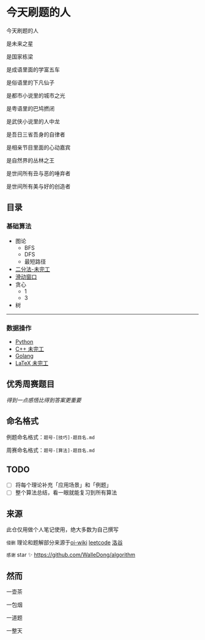 # 今天刷题的人

今天刷题的人

是未来之星

是国家栋梁

是成语里面的学富五车

是俗语里的下凡仙子

是都市小说里的城市之光

是粤语里的巴鸠撚闭

是武侠小说里的人中龙

是吾日三省吾身的自律者

是相亲节目里面的心动嘉宾

是自然界的丛林之王

是世间所有丑与恶的唾弃者

是世间所有美与好的创造者

## 目录

### 基础算法

- 图论
  - BFS
  - DFS
  - 最短路径
- [二分法-未完工](./基础算法/二分/二分法.md)
- [滑动窗口](./基础算法/滑动窗口/滑动窗口.md)
- 贪心
  - 1
  - 3
- 树

---

### 数据操作

- [Python](./数据操作/Python)
- [C++ 未完工](./数据操作/C++)
- [Golang](./数据操作/Golang)
- [LaTeX 未完工](./数据操作/LaTex)


## 优秀周赛题目

*得到一点感悟比得到答案更重要*

## 命名格式

例题命名格式：`题号-[技巧]-题目名.md`

周赛命名格式：`题号-[算法]-题目名.md`

## TODO

- [ ] 将每个理论补充「应用场景」和「例题」
- [ ] 整个算法总结，看一眼就能复习到所有算法

## 来源

此仓仅用做个人笔记使用，绝大多数为自己撰写

`侵删` 理论和题解部分来源于[oi-wiki](https://oi-wiki.org) [leetcode](https://leetcode-cn.com/problemset/all/) [洛谷](https://www.luogu.com.cn)

`感谢` star ✨ https://github.com/WalleDong/algorithm

## 然而

一壶茶

一包烟

一道题

一整天



